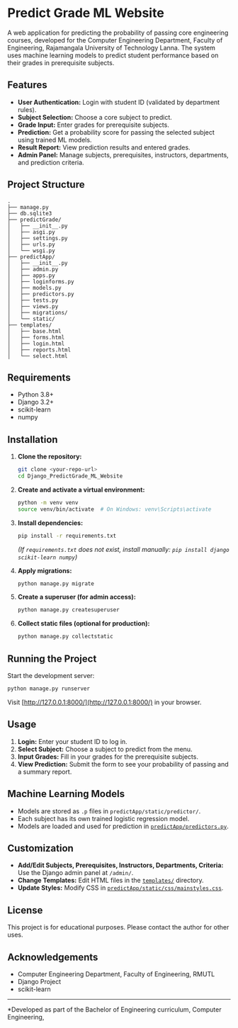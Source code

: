 # Predict Grade ML Website

A web application for predicting the probability of passing core engineering courses, developed for the Computer Engineering Department, Faculty of Engineering, Rajamangala University of Technology Lanna. The system uses machine learning models to predict student performance based on their grades in prerequisite subjects.

## Features

-   **User Authentication:** Login with student ID (validated by department rules).
-   **Subject Selection:** Choose a core subject to predict.
-   **Grade Input:** Enter grades for prerequisite subjects.
-   **Prediction:** Get a probability score for passing the selected subject using trained ML models.
-   **Result Report:** View prediction results and entered grades.
-   **Admin Panel:** Manage subjects, prerequisites, instructors, departments, and prediction criteria.

## Project Structure

```
.
├── manage.py
├── db.sqlite3
├── predictGrade/
│   ├── __init__.py
│   ├── asgi.py
│   ├── settings.py
│   ├── urls.py
│   └── wsgi.py
├── predictApp/
│   ├── __init__.py
│   ├── admin.py
│   ├── apps.py
│   ├── loginforms.py
│   ├── models.py
│   ├── predictors.py
│   ├── tests.py
│   ├── views.py
│   ├── migrations/
│   └── static/
├── templates/
│   ├── base.html
│   ├── forms.html
│   ├── login.html
│   ├── reports.html
│   └── select.html
```

## Requirements

-   Python 3.8+
-   Django 3.2+
-   scikit-learn
-   numpy

## Installation

1. **Clone the repository:**

    ```sh
    git clone <your-repo-url>
    cd Django_PredictGrade_ML_Website
    ```

2. **Create and activate a virtual environment:**

    ```sh
    python -m venv venv
    source venv/bin/activate  # On Windows: venv\Scripts\activate
    ```

3. **Install dependencies:**

    ```sh
    pip install -r requirements.txt
    ```

    _(If `requirements.txt` does not exist, install manually: `pip install django scikit-learn numpy`)_

4. **Apply migrations:**

    ```sh
    python manage.py migrate
    ```

5. **Create a superuser (for admin access):**

    ```sh
    python manage.py createsuperuser
    ```

6. **Collect static files (optional for production):**
    ```sh
    python manage.py collectstatic
    ```

## Running the Project

Start the development server:

```sh
python manage.py runserver
```

Visit [http://127.0.0.1:8000/](http://127.0.0.1:8000/) in your browser.

## Usage

1. **Login:** Enter your student ID to log in.
2. **Select Subject:** Choose a subject to predict from the menu.
3. **Input Grades:** Fill in your grades for the prerequisite subjects.
4. **View Prediction:** Submit the form to see your probability of passing and a summary report.

## Machine Learning Models

-   Models are stored as `.p` files in `predictApp/static/predictor/`.
-   Each subject has its own trained logistic regression model.
-   Models are loaded and used for prediction in [`predictApp/predictors.py`](predictApp/predictors.py).

## Customization

-   **Add/Edit Subjects, Prerequisites, Instructors, Departments, Criteria:** Use the Django admin panel at `/admin/`.
-   **Change Templates:** Edit HTML files in the [`templates/`](templates/) directory.
-   **Update Styles:** Modify CSS in [`predictApp/static/css/mainstyles.css`](predictApp/static/css/mainstyles.css).

## License

This project is for educational purposes. Please contact the author for other uses.

## Acknowledgements

-   Computer Engineering Department, Faculty of Engineering, RMUTL
-   Django Project
-   scikit-learn

---

\*Developed as part of the Bachelor of Engineering curriculum, Computer Engineering,
